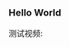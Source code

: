 ### Hello World
测试视频:
        <div id="1"></div>
        <script>
            var thePlayer; 
            jwplayer.key="iW9XczQqRIYrv2ZuqnxixqeRQ7HPLuLhpWYHtYtL20E=";        
            $(function() {  
                thePlayer = jwplayer('1').setup({ 
					file: 'https://cdn.jwplayer.com/videos/vWJV2cHl-OC0CNH8S.mp4',  
                    width: "100%",  
                    height: "360",  
                    volume: "80"
                });                    
            });  
        </script> 
